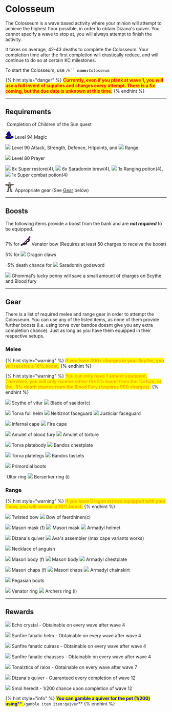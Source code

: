 # Colosseum

The Colosseum is a wave based activity where your minion will attempt to achieve the highest floor possible, in order to obtain Dizana's quiver. You cannot specify a wave to stop at, you will always attempt to finish the activity.&#x20;

It takes on average, 42-43 deaths to complete the Colosseum. Your completion time after the first completion will drastically reduce, and will continue to do so at certain KC milestones.

To start the Colosseum, use `/k`` `**`name:`**`Colosseum`

{% hint style="danger" %}
<mark style="color:red;">**Currently, even if you plank at wave 1, you will use a full invent of supplies and charges every attempt. There is a fix coming, but the due date is unknown at this time.**</mark>
{% endhint %}

***

## Requirements

<img src="../.gitbook/assets/Quest_point_icon.png" alt="" data-size="original"> Completion of Children of the Sun quest

<img src="../.gitbook/assets/Magic_icon.png" alt="" data-size="original"> Level 94 Magic

![](../.gitbook/assets/Attack\_icon.png) Level 90 Attack, Strength, Defence, Hitpoints, and ![](../.gitbook/assets/Ranged\_icon.png) Range

![](../.gitbook/assets/Prayer\_icon.png) Level 80 Prayer

![](../.gitbook/assets/Super\_restore\(4\).png) 8x Super restore(4), ![](../.gitbook/assets/Sara\_brew\(4\).png) 6x Saradomin brew(4), ![](../.gitbook/assets/Range\_pot\(4\).png) 1x Ranging potion(4), ![](../.gitbook/assets/Super\_combat\_potion\(4\).png) 1x Super combat potion(4)

<img src="../.gitbook/assets/Worn_equipment_icon.png" alt="" data-size="line"> Appropriate gear (See [Gear](colosseum.md#gear) below)

***

## Boosts

The following items provide a boost from the bank and are _**not required**_ to be equipped.

7% for <img src="../.gitbook/assets/Venator_bow.png" alt="" data-size="original"> Venator bow (Requires at least 50 charges to receive the boost)

5% for ![](<../.gitbook/assets/Dragon claws.png>) Dragon claws

\-5% death chance for ![](../.gitbook/assets/Saradomin\_godsword.png) Saradomin godsword

![](../.gitbook/assets/Ghommal's\_lucky\_penny.png) Ghommal's lucky penny will save a small amount of charges on Scythe and Blood fury

***

## Gear

There is a list of required melee and range gear in order to attempt the Colosseum. You can use any of the listed items, as none of them provide further boosts (i.e. using torva over bandos doesnt give you any extra completion chance). Just as long as you have them equipped in their respective setups.

### Melee

{% hint style="warning" %}
<mark style="color:orange;">**If you have 300+ charges in your Scythe, you will receive a 10% boost.**</mark>
{% endhint %}

{% hint style="warning" %}
<mark style="color:orange;">**You can only have 1 amulet equipped. Therefore, you will only receive either the 5% boost from the Torture, or the -5% death chance from the Blood Fury (requires 900 charges).**</mark>
{% endhint %}

![](../.gitbook/assets/Scythe\_of\_vitur.png) Scythe of vitur ![](../.gitbook/assets/Blade\_of\_saeldor\(c\).png) Blade of saeldor(c)

![](../.gitbook/assets/Torva\_full\_helm.png) Torva full helm ![](../.gitbook/assets/Neitiznot\_faceguard.png) Neitiznot faceguard ![](../.gitbook/assets/Justiciar\_faceguard.png) Justiciar faceguard

![](../.gitbook/assets/Infernal\_cape.png) Infernal cape ![](../.gitbook/assets/Fire\_cape.png) Fire cape

![](../.gitbook/assets/Amulet\_of\_blood\_fury.png) Amulet of blood fury ![](../.gitbook/assets/Amulet\_of\_torture.png) Amulet of torture

![](../.gitbook/assets/Torva\_platebody.png) Torva platebody ![](../.gitbook/assets/Bandos\_chestplate.png) Bandos chestplate

![](../.gitbook/assets/Torva\_platelegs.png) Torva platelegs ![](../.gitbook/assets/Bandos\_tassets.png) Bandos tassets

![](../.gitbook/assets/Primordial\_boots.png) Primordial boots

<img src="../.gitbook/assets/Ultor_ring.png" alt="" data-size="original"> Ultor ring ![](../.gitbook/assets/Berserker\_ring\_\(i\).png) Berserker ring (i)



### Range

{% hint style="warning" %}
<mark style="color:orange;">**If you have Dragon arrows equipped with your Tbow, you will receive a 10% boost.**</mark>
{% endhint %}

![](../.gitbook/assets/Twisted\_bow.png) Twisted bow ![](../.gitbook/assets/Bow\_of\_faerdhinen\(c\).png) Bow of faerdhinen(c)

![](../.gitbook/assets/Masori\_mask\_\(f\).png) Masori mask (f) ![](../.gitbook/assets/Masori\_mask.png) Masori mask ![](../.gitbook/assets/Armadyl\_helmet.png) Armadyl helmet

![](../.gitbook/assets/Dizana's\_quiver.png) Dizana's quiver ![](../.gitbook/assets/Ava's\_assembler.png) Ava's assembler (max cape variants works)

![](../.gitbook/assets/Necklace\_of\_anguish.png) Necklace of anguish

![](../.gitbook/assets/Masori\_body\_\(f\).png) Masori body (f) ![](../.gitbook/assets/Masori\_body.png) Masori body ![](../.gitbook/assets/Armadyl\_chestplate.png) Armadyl chestplate

![](../.gitbook/assets/Masori\_chaps\_\(f\).png) Masori chaps (f) ![](../.gitbook/assets/Masori\_chaps.png) Masori chaps ![](../.gitbook/assets/Armadyl\_chainskirt.png) Armadyl chainskirt

![](../.gitbook/assets/Pegasian\_boots.png) Pegasian boots

![](../.gitbook/assets/Venator\_ring.png) Venator ring ![](../.gitbook/assets/Archers\_ring\_\(i\).png) Archers ring (i)

***

## Rewards

![](../.gitbook/assets/Echo\_crystal.png) Echo crystal - Obtainable on every wave after wave 4

![](../.gitbook/assets/Sunfire\_fanatic\_helm.png) Sunfire fanatic helm - Obtainable on every wave after wave 4

![](../.gitbook/assets/Sunfire\_fanatic\_cuirass.png) Sunfire fanatic cuirass - Obtainable on every wave after wave 4

![](../.gitbook/assets/Sunfire\_fanatic\_chausses.png) Sunfire fanatic chausses - Obtainable on every wave after wave 4

![](../.gitbook/assets/Tonalztics\_of\_ralos.png) Tonalztics of ralos - Obtainable on every wave after wave 7

![](../.gitbook/assets/Dizana's\_quiver.png) Dizana's quiver - Guaranteed every completion of wave 12

![](../.gitbook/assets/Smol\_heredit.png) Smol heredit - 1/200 chance upon completion of wave 12

{% hint style="info" %}
<mark style="color:blue;">**You can gamble a quiver for the pet (1/200) using**</mark><mark style="color:blue;">** **</mark><mark style="color:blue;">**`/gamble item item:quiver`**</mark>
{% endhint %}

